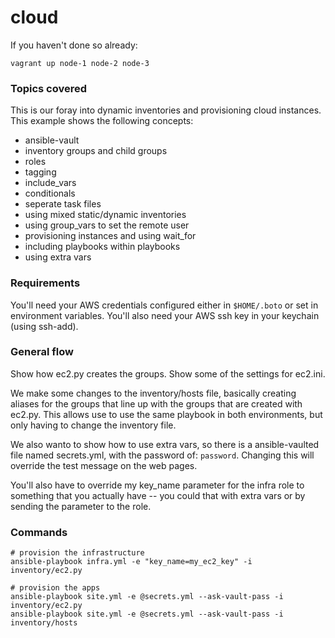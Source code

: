 # cloud

If you haven't done so already:

	vagrant up node-1 node-2 node-3

### Topics covered

This is our foray into dynamic inventories and provisioning cloud instances.  This example shows the following concepts:

* ansible-vault
* inventory groups and child groups
* roles
* tagging
* include_vars
* conditionals
* seperate task files
* using mixed static/dynamic inventories
* using group_vars to set the remote user
* provisioning instances and using wait_for
* including playbooks within playbooks
* using extra vars


### Requirements

You'll need your AWS credentials configured either in ```$HOME/.boto``` or set in environment variables.  You'll also need your AWS ssh key in your keychain (using ssh-add).  

### General flow

Show how ec2.py creates the groups.  Show some of the settings for ec2.ini.

We make some changes to the inventory/hosts file, basically creating aliases for the groups that line up with the groups that are created with ec2.py.  This allows use to use the same playbook in both environments, but only having to change the inventory file.  

We also wanto to show how to use extra vars, so there is a ansible-vaulted file named secrets.yml, with the password of: ```password```.  Changing this will override the test message on the web pages.

You'll also have to override my key_name parameter for the infra role to something that you actually have -- you could that with extra vars or by sending the parameter to the role.


### Commands


	# provision the infrastructure
	ansible-playbook infra.yml -e "key_name=my_ec2_key" -i inventory/ec2.py
	
	# provision the apps
	ansible-playbook site.yml -e @secrets.yml --ask-vault-pass -i inventory/ec2.py
	ansible-playbook site.yml -e @secrets.yml --ask-vault-pass -i inventory/hosts